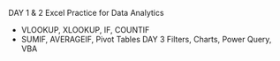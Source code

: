 DAY 1 & 2
Excel Practice for Data Analytics 
- VLOOKUP, XLOOKUP, IF, COUNTIF
- SUMIF, AVERAGEIF, Pivot Tables
DAY 3
Filters, Charts, Power Query, VBA

